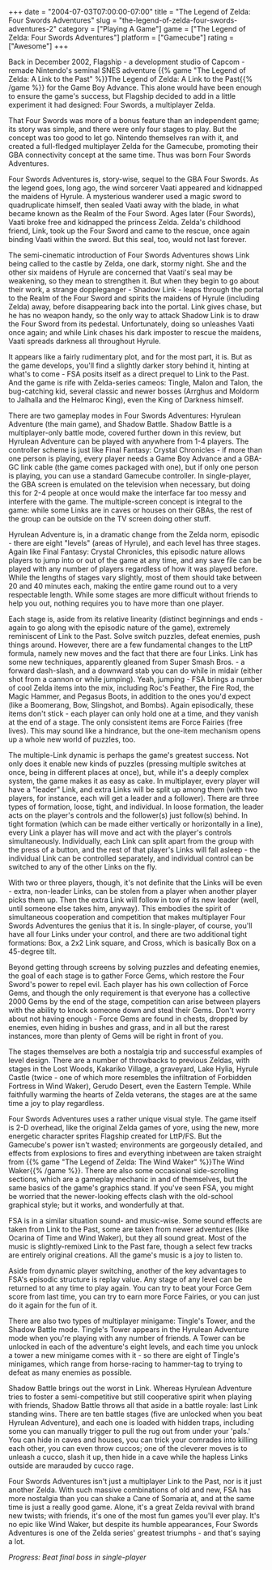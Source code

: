 +++
date = "2004-07-03T07:00:00-07:00"
title = "The Legend of Zelda: Four Swords Adventures"
slug = "the-legend-of-zelda-four-swords-adventures-2"
category = ["Playing A Game"]
game = ["The Legend of Zelda: Four Swords Adventures"]
platform = ["Gamecube"]
rating = ["Awesome"]
+++

Back in December 2002, Flagship - a development studio of Capcom - remade Nintendo's seminal SNES adventure {{% game "The Legend of Zelda: A Link to the Past" %}}The Legend of Zelda: A Link to the Past{{% /game %}} for the Game Boy Advance. This alone would have been enough to ensure the game's success, but Flagship decided to add in a little experiment it had designed: Four Swords, a multiplayer Zelda.

That Four Swords was more of a bonus feature than an independent game; its story was simple, and there were only four stages to play. But the concept was too good to let go. Nintendo themselves ran with it, and created a full-fledged multiplayer Zelda for the Gamecube, promoting their GBA connectivity concept at the same time. Thus was born Four Swords Adventures.

Four Swords Adventures is, story-wise, sequel to the GBA Four Swords. As the legend goes, long ago, the wind sorcerer Vaati appeared and kidnapped the maidens of Hyrule. A mysterious wanderer used a magic sword to quadruplicate himself, then sealed Vaati away with the blade, in what became known as the Realm of the Four Sword. Ages later (Four Swords), Vaati broke free and kidnapped the princess Zelda. Zelda's childhood friend, Link, took up the Four Sword and came to the rescue, once again binding Vaati within the sword. But this seal, too, would not last forever.

The semi-cinematic introduction of Four Swords Adventures shows Link being called to the castle by Zelda, one dark, stormy night. She and the other six maidens of Hyrule are concerned that Vaati's seal may be weakening, so they mean to strengthen it. But when they begin to go about their work, a strange doppleganger - Shadow Link - leaps through the portal to the Realm of the Four Sword and spirits the maidens of Hyrule (including Zelda) away, before disappearing back into the portal. Link gives chase, but he has no weapon handy, so the only way to attack Shadow Link is to draw the Four Sword from its pedestal. Unfortunately, doing so unleashes Vaati once again; and while Link chases his dark imposter to rescue the maidens, Vaati spreads darkness all throughout Hyrule.

It appears like a fairly rudimentary plot, and for the most part, it is. But as the game develops, you'll find a slightly darker story behind it, hinting at what's to come - FSA posits itself as a direct prequel to Link to the Past. And the game is rife with Zelda-series cameos: Tingle, Malon and Talon, the bug-catching kid, several classic and newer bosses (Arrghus and Moldorm to Jalhalla and the Helmaroc King), even the King of Darkness himself.

There are two gameplay modes in Four Swords Adventures: Hyrulean Adventure (the main game), and Shadow Battle. Shadow Battle is a multiplayer-only battle mode, covered further down in this review, but Hyrulean Adventure can be played with anywhere from 1-4 players. The controller scheme is just like Final Fantasy: Crystal Chronicles - if more than one person is playing, every player needs a Game Boy Advance and a GBA-GC link cable (the game comes packaged with one), but if only one person is playing, you can use a standard Gamecube controller. In single-player, the GBA screen is emulated on the television when necessary, but doing this for 2-4 people at once would make the interface far too messy and interfere with the game. The multiple-screen concept is integral to the game: while some Links are in caves or houses on their GBAs, the rest of the group can be outside on the TV screen doing other stuff.

Hyrulean Adventure is, in a dramatic change from the Zelda norm, episodic - there are eight "levels" (areas of Hyrule), and each level has three stages. Again like Final Fantasy: Crystal Chronicles, this episodic nature allows players to jump into or out of the game at any time, and any save file can be played with any number of players regardless of how it was played before. While the lengths of stages vary slightly, most of them should take between 20 and 40 minutes each, making the entire game round out to a very respectable length. While some stages are more difficult without friends to help you out, nothing requires you to have more than one player.

Each stage is, aside from its relative linearity (distinct beginnings and ends - again to go along with the episodic nature of the game), extremely reminiscent of Link to the Past. Solve switch puzzles, defeat enemies, push things around. However, there are a few fundamental changes to the LttP formula, namely new moves and the fact that there are four Links. Link has some new techniques, apparently gleaned from Super Smash Bros. - a forward dash-slash, and a downward stab you can do while in midair (either shot from a cannon or while jumping). Yeah, jumping - FSA brings a number of cool Zelda items into the mix, including Roc's Feather, the Fire Rod, the Magic Hammer, and Pegasus Boots, in addition to the ones you'd expect (like a Boomerang, Bow, Slingshot, and Bombs). Again episodically, these items don't stick - each player can only hold one at a time, and they vanish at the end of a stage. The only consistent items are Force Fairies (free lives). This may sound like a hindrance, but the one-item mechanism opens up a whole new world of puzzles, too.

The multiple-Link dynamic is perhaps the game's greatest success. Not only does it enable new kinds of puzzles (pressing multiple switches at once, being in different places at once), but, while it's a deeply complex system, the game makes it as easy as cake. In multiplayer, every player will have a "leader" Link, and extra Links will be split up among them (with two players, for instance, each will get a leader and a follower). There are three types of formation, loose, tight, and individual. In loose formation, the leader acts on the player's controls and the follower(s) just follow(s) behind. In tight formation (which can be made either vertically or horizontally in a line), every Link a player has will move and act with the player's controls simultaneously. Individually, each Link can split apart from the group with the press of a button, and the rest of that player's Links will fall asleep - the individual Link can be controlled separately, and individual control can be switched to any of the other Links on the fly.

With two or three players, though, it's not definite that the Links will be even - extra, non-leader Links, can be stolen from a player when another player picks them up. Then the extra Link will follow in tow of its new leader (well, until someone else takes him, anyway). This embodies the spirit of simultaneous cooperation and competition that makes multiplayer Four Swords Adventures the genius that it is. In single-player, of course, you'll have all four Links under your control, and there are two additional tight formations: Box, a 2x2 Link square, and Cross, which is basically Box on a 45-degree tilt.

Beyond getting through screens by solving puzzles and defeating enemies, the goal of each stage is to gather Force Gems, which restore the Four Sword's power to repel evil. Each player has his own collection of Force Gems, and though the only requirement is that everyone has a collective 2000 Gems by the end of the stage, competition can arise between players with the ability to knock someone down and steal their Gems. Don't worry about not having enough - Force Gems are found in chests, dropped by enemies, even hiding in bushes and grass, and in all but the rarest instances, more than plenty of Gems will be right in front of you.

The stages themselves are both a nostalgia trip and successful examples of level design. There are a number of throwbacks to previous Zeldas, with stages in the Lost Woods, Kakariko Village, a graveyard, Lake Hylia, Hyrule Castle (twice - one of which more resembles the infiltration of Forbidden Fortress in Wind Waker), Gerudo Desert, even the Eastern Temple. While faithfully warming the hearts of Zelda veterans, the stages are at the same time a joy to play regardless.

Four Swords Adventures uses a rather unique visual style. The game itself is 2-D overhead, like the original Zelda games of yore, using the new, more energetic character sprites Flagship created for LttP/FS. But the Gamecube's power isn't wasted; environments are gorgeously detailed, and effects from explosions to fires and everything inbetween are taken straight from {{% game "The Legend of Zelda: The Wind Waker" %}}The Wind Waker{{% /game %}}. There are also some occasional side-scrolling sections, which are a gameplay mechanic in and of themselves, but the same basics of the game's graphics stand. If you've seen FSA, you might be worried that the newer-looking effects clash with the old-school graphical style; but it works, and wonderfully at that.

FSA is in a similar situation sound- and music-wise. Some sound effects are taken from Link to the Past, some are taken from newer adventures (like Ocarina of Time and Wind Waker), but they all sound great. Most of the music is slightly-remixed Link to the Past fare, though a select few tracks are entirely original creations. All the game's music is a joy to listen to.

Aside from dynamic player switching, another of the key advantages to FSA's episodic structure is replay value. Any stage of any level can be returned to at any time to play again. You can try to beat your Force Gem score from last time, you can try to earn more Force Fairies, or you can just do it again for the fun of it.

There are also two types of multiplayer minigame: Tingle's Tower, and the Shadow Battle mode. Tingle's Tower appears in the Hyrulean Adventure mode when you're playing with any number of friends. A Tower can be unlocked in each of the adventure's eight levels, and each time you unlock a tower a new minigame comes with it - so there are eight of Tingle's minigames, which range from horse-racing to hammer-tag to trying to defeat as many enemies as possible.

Shadow Battle brings out the worst in Link. Whereas Hyrulean Adventure tries to foster a semi-competitive but still cooperative spirit when playing with friends, Shadow Battle throws all that aside in a battle royale: last Link standing wins. There are ten battle stages (five are unlocked when you beat Hyrulean Adventure), and each one is loaded with hidden traps, including some you can manually trigger to pull the rug out from under your 'pals.' You can hide in caves and houses, you can trick your comrades into killing each other, you can even throw cuccos; one of the cleverer moves is to unleash a cucco, slash it up, then hide in a cave while the hapless Links outside are marauded by cucco rage.

Four Swords Adventures isn't just a multiplayer Link to the Past, nor is it just another Zelda. With such massive combinations of old and new, FSA has more nostalgia than you can shake a Cane of Somaria at, and at the same time is just a really good game. Alone, it's a great Zelda revival with brand new twists; with friends, it's one of the most fun games you'll ever play. It's no epic like Wind Waker, but despite its humble appearances, Four Swords Adventures is one of the Zelda series' greatest triumphs - and that's saying a lot.

<i>Progress: Beat final boss in single-player</i>